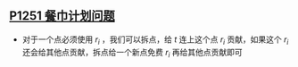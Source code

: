 ## [P1251 餐巾计划问题  ](https://www.luogu.com.cn/problem/P1251)

* 对于一个点必须使用 $r_i$ ，我们可以拆点，给 $t$ 连上这个点 $r_i$ 贡献，如果这个 $r_i$ 还会给其他点贡献，拆点给一个新点免费 $r_i$ 再给其他点贡献即可